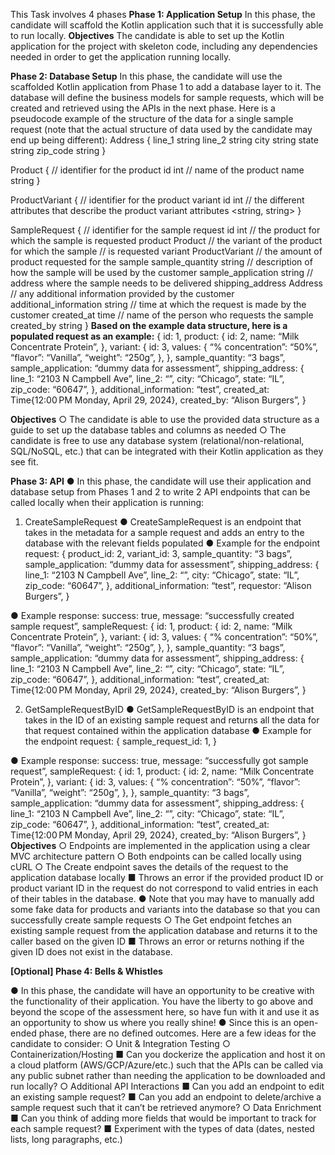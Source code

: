 This Task involves 4 phases
**Phase 1: Application Setup**
In this phase, the candidate will scaffold the Kotlin application such that it is successfully able to run locally.
**Objectives**
The candidate is able to set up the Kotlin application for the project with skeleton code, including any dependencies needed in order to get the application running locally.

**Phase 2: Database Setup**
In this phase, the candidate will use the scaffolded Kotlin application from Phase 1 to add a database layer to it.
The database will define the business models for sample requests, which will be created and retrieved using the APIs in the next phase. Here is a pseudocode example of the structure of the data for a single sample request (note that the actual structure of data used by the candidate may end up being different):
Address {
  line_1 string
  line_2 string
  city string
  state string
  zip_code string
}

Product {
  // identifier for the product
  id int
  // name of the product
  name string
}

ProductVariant {
  // identifier for the product variant
  id int
  // the different attributes that describe the product variant
  attributes <string, string>
}

SampleRequest {
  // identifier for the sample request
  id int
  // the product for which the sample is requested
  product Product
  // the variant of the product for which the sample
  // is requested
  variant ProductVariant
  // the amount of product requested for the sample
  sample_quantity string
  // description of how the sample will be used by the customer
  sample_application string
  // address where the sample needs to be delivered
  shipping_address Address
  // any additional information provided by the customer
  additional_information string
  // time at which the request is made by the customer
  created_at time
  // name of the person who requests the sample
  created_by string
}
**Based on the example data structure, here is a populated request as an example:**
{
  id: 1,
  product: {
    id: 2,
    name: “Milk Concentrate Protein”,
  },
  variant: {
    id: 3,
    values: {
      “% concentration”: “50%”,
      “flavor”: “Vanilla”,
      “weight”: “250g”,
    },
  },
  sample_quantity: “3 bags”,
  sample_application: “dummy data for assessment”,
  shipping_address: {
    line_1: “2103 N Campbell Ave”,
    line_2: “”,
    city: “Chicago”,
    state: “IL”,
    zip_code: “60647”,
  },
  additional_information: “test”,
  created_at: Time{12:00 PM Monday, April 29, 2024},
  created_by: “Alison Burgers”,
}

**Objectives**
○	The candidate is able to use the provided data structure as a guide to set up the database tables and columns as needed
○	The candidate is free to use any database system (relational/non-relational, SQL/NoSQL, etc.) that can be integrated with their Kotlin application as they see fit.

**Phase 3: API**
●	In this phase, the candidate will use their application and database setup from Phases 1 and 2 to write 2 API endpoints that can be called locally when their application is running:
1.	CreateSampleRequest
●	CreateSampleRequest is an endpoint that takes in the metadata for a sample request and adds an entry to the database with the relevant fields populated
●	Example for the endpoint request:
{
  product_id: 2,
  variant_id: 3,
  sample_quantity: “3 bags”,
  sample_application: “dummy data for assessment”,
  shipping_address: {
    line_1: “2103 N Campbell Ave”,
    line_2: “”,
    city: “Chicago”,
    state: “IL”,
    zip_code: “60647”,
  },
  additional_information: “test”,
  requestor: “Alison Burgers”,
}

●	Example response:
success: true,
message: “successfully created sample request”,
sampleRequest: {
  id: 1,
  product: {
    id: 2,
    name: “Milk Concentrate Protein”,
  },
  variant: {
    id: 3,
    values: {
      “% concentration”: “50%”,
      “flavor”: “Vanilla”,
      “weight”: “250g”,
    },
  },
  sample_quantity: “3 bags”,
  sample_application: “dummy data for assessment”,
  shipping_address: {
    line_1: “2103 N Campbell Ave”,
    line_2: “”,
    city: “Chicago”,
    state: “IL”,
    zip_code: “60647”,
  },
  additional_information: “test”,
  created_at: Time{12:00 PM Monday, April 29, 2024},
  created_by: “Alison Burgers”,
}

2.	GetSampleRequestByID
●	GetSampleRequestByID is an endpoint that takes in the ID of an existing sample request and returns all the data for that request contained within the application database
●	Example for the endpoint request:
{
  sample_request_id: 1,
}

●	Example response:
success: true,
message: “successfully got sample request”,
sampleRequest: {
  id: 1,
  product: {
    id: 2,
    name: “Milk Concentrate Protein”,
  },
  variant: {
    id: 3,
    values: {
      “% concentration”: “50%”,
      “flavor”: “Vanilla”,
      “weight”: “250g”,
    },
  },
  sample_quantity: “3 bags”,
  sample_application: “dummy data for assessment”,
  shipping_address: {
    line_1: “2103 N Campbell Ave”,
    line_2: “”,
    city: “Chicago”,
    state: “IL”,
    zip_code: “60647”,
  },
  additional_information: “test”,
  created_at: Time{12:00 PM Monday, April 29, 2024},
  created_by: “Alison Burgers”,
}
**Objectives**
○	Endpoints are implemented in the application using a clear MVC architecture pattern
○	Both endpoints can be called locally using cURL
○	The Create endpoint saves the details of the request to the application database locally
■	Throws an error if the provided product ID or product variant ID in the request do not correspond to valid entries in each of their tables in the database.
●	Note that you may have to manually add some fake data for products and variants into the database so that you can successfully create sample requests
○	The Get endpoint fetches an existing sample request from the application database and returns it to the caller based on the given ID
■	Throws an error or returns nothing if the given ID does not exist in the database.

**[Optional] Phase 4: Bells & Whistles**

●	In this phase, the candidate will have an opportunity to be creative with the functionality of their application. You have the liberty to go above and beyond the scope of the assessment here, so have fun with it and use it as an opportunity to show us where you really shine!
●	Since this is an open-ended phase, there are no defined outcomes. Here are a few ideas for the candidate to consider:
○	Unit & Integration Testing
○	Containerization/Hosting
■	Can you dockerize the application and host it on a cloud platform (AWS/GCP/Azure/etc.) such that the APIs can be called via any public subnet rather than needing the application to be downloaded and run locally?
○	Additional API Interactions
■	Can you add an endpoint to edit an existing sample request?
■	Can you add an endpoint to delete/archive a sample request such that it can’t be retrieved anymore?
○	Data Enrichment
■	Can you think of adding more fields that would be important to track for each sample request?
■	Experiment with the types of data (dates, nested lists, long paragraphs, etc.)






